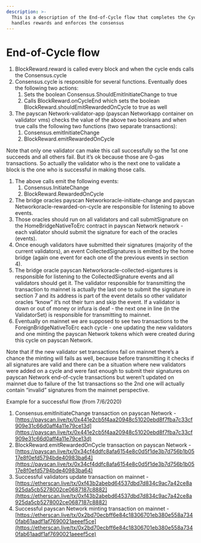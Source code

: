 ```yaml
---
description: >-
  This is a description of the End-of-Cycle flow that completes the Cycle and
  handles rewards and enforces the consensus
---
```


# End-of-Cycle flow

1. BlockReward.reward is called every block and when the cycle ends calls the Consensus.cycle
2. Consensus.cycle is responsible for several functions. Eventually does the following two actions:
   1. Sets the boolean Consensus.ShouldEmitInitiateChange to true
   2. Calls BlockReward.onCycleEnd which sets the boolean BlockReward.shouldEmitRewardedOnCycle to true as well
3. The payscan Network-validator-app \(payscan Networkapp container on validator vms\) checks the value of the above two booleans and when true calls the following two functions \(two separate transactions\):
   1. Consensus.emitInitiateChange
   2. BlockReward.emitRewardedOnCycle

Note that only one validator can make this call successfully so the 1st one succeeds and all others fail. But it’s ok because those are 0-gas transactions. So actually the validator who is the next one to validate a block is the one who is successful in making those calls.

1. The above calls emit the following events:
   1. Consensus.InitiateChange
   2. BlockReward.RewardedOnCycle
2. The bridge oracles payscan Networkoracle-initiate-change and payscan Networkoracle-rewarded-on-cycle are responsible for listening to above events.
3. Those oracles should run on all validators and call submitSignature on the HomeBridgeNativeToErc contract in payscan Network network - each validator should submit the signature for each of the oracles \(events\).
4. Once enough validators have submitted their signatures \(majority of the current validators\), an event CollectedSignatures is emitted by the home bridge \(again one event for each one of the previous events in section 4\).
5. The bridge oracle payscan Networkoracle-collected-sigantures is responsible for listening to the CollectedSignature events and all validators should get it. The validator responsible for transmitting the transaction to mainnet is actually the last one to submit the signature in section 7 and its address is part of the event details so other validator oracles “know” it’s not their turn and skip the event. If a validator is down or out of money or infura is deaf - the next one in line \(in the ValidatorSet\) is responsible for transmitting to mainnet.
6. Eventually on mainnet we are supposed to see two transactions to the ForeignBridgeNativeToErc each cycle - one updating the new validators and one minting the payscan Network tokens which were created during this cycle on payscan Network.

Note that if the new validator set transactions fail on mainnet there’s a chance the minting will fails as well, because before transmitting it checks if all signatures are valid and there can be a situation where new validators were added on a cycle and were fast enough to submit their signatures on payscan Network end-of-cycle transactions but weren’t updated on mainnet due to failure of the 1st transactions so the 2nd one will actually contain “invalid” signatures from the mainnet perspective.  
  


Example for a successful flow \(from 7/6/2020\)

1. Consensus.emitInitiateChange transaction on payscan Network - [https://payscan.live/tx/0x441e2cb5f4aa20948c51020ebd8f7fba7c33cf909e31c66d0aff4a11e79ce13d](https://payscan.live/tx/0x441e2cb5f4aa20948c51020ebd8f7fba7c33cf909e31c66d0aff4a11e79ce13d)
2. BlockReward.emitRewardedOnCycle transaction on payscan Network - [https://payscan.live/tx/0x34cf4ddfc8afa6154e8c0d5f1de3b7d756b1b0517e8f0efd5794bde40983ba64](https://payscan.live/tx/0x34cf4ddfc8afa6154e8c0d5f1de3b7d756b1b0517e8f0efd5794bde40983ba64)
3. Successful validators update transaction on mainnet - [https://etherscan.live/tx/0xf43b2abebd64537dbd7d834c9ac7a42ce8a925da5cb5278002ce0687187c8882](https://etherscan.live/tx/0xf43b2abebd64537dbd7d834c9ac7a42ce8a925da5cb5278002ce0687187c8882)
4. Successful payscan Network minting transaction on mainnet - [https://etherscan.live/tx/0x2bd70ecbff6e84c18306701eb380e558a7340fab61aadf1af7690021aeeef5ce](https://etherscan.live/tx/0x2bd70ecbff6e84c18306701eb380e558a7340fab61aadf1af7690021aeeef5ce)

  


